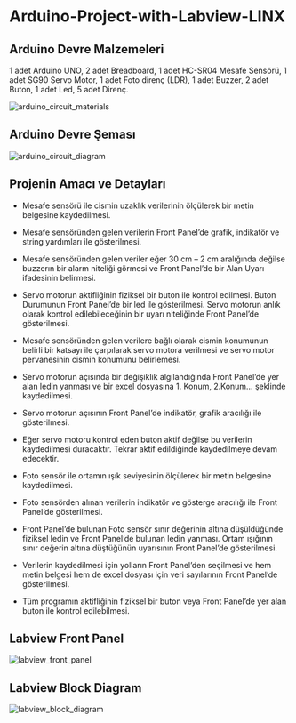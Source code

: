 # Arduino-Project-with-Labview-LINX

## Arduino Devre Malzemeleri

1 adet Arduino UNO​, 2 adet Breadboard​, 1 adet HC-SR04 Mesafe Sensörü​, 1 adet SG90 Servo Motor​, 1 adet Foto direnç (LDR)​, 1 adet Buzzer​, 2 adet Buton​, 1 adet Led​, 5 adet Direnç.


![arduino_circuit_materials](https://github.com/dagaca/Arduino-Project-with-Labview-LINX/assets/80363244/7f6e147a-8385-4119-b8c7-ec819120a0b9)


## Arduino Devre Şeması​


![arduino_circuit_diagram](https://github.com/dagaca/Arduino-Project-with-Labview-LINX/assets/80363244/128362d4-34ea-42b5-9a47-97d477afe713)


## Projenin Amacı ve Detayları​

- Mesafe sensörü ile cismin uzaklık verilerinin ölçülerek bir metin belgesine kaydedilmesi.​

- Mesafe sensöründen gelen verilerin Front Panel’de grafik, indikatör ve string yardımları ile gösterilmesi.​

- Mesafe sensöründen gelen veriler eğer 30 cm – 2 cm aralığında değilse buzzerın bir alarm niteliği görmesi ve Front Panel’de bir Alan Uyarı ifadesinin belirmesi.​

- Servo motorun aktifliğinin fiziksel bir buton ile kontrol edilmesi. Buton Durumunun Front Panel’de bir led ile gösterilmesi. Servo motorun anlık olarak kontrol edilebileceğinin bir uyarı niteliğinde Front Panel’de gösterilmesi.

- Mesafe sensöründen gelen verilere bağlı olarak cismin konumunun belirli bir katsayı ile çarpılarak servo motora verilmesi ve servo motor pervanesinin cismin konumunu belirlemesi.​

- Servo motorun açısında bir değişiklik algılandığında Front Panel’de yer alan ledin yanması ve bir excel dosyasına 1. Konum, 2.Konum… şeklinde kaydedilmesi.​

- Servo motorun açısının Front Panel’de indikatör, grafik aracılığı ile gösterilmesi.​

- Eğer servo motoru kontrol eden buton aktif değilse bu verilerin kaydedilmesi duracaktır. Tekrar aktif edildiğinde kaydedilmeye devam edecektir.

- Foto sensör ile ortamın ışık seviyesinin ölçülerek bir metin belgesine kaydedilmesi.​

- Foto sensörden alınan verilerin indikatör ve gösterge aracılığı ile Front Panel’de gösterilmesi.​

- Front Panel’de bulunan Foto sensör sınır değerinin altına düşüldüğünde fiziksel ledin ve Front Panel’de bulunan ledin yanması. Ortam ışığının sınır değerin altına düştüğünün uyarısının Front Panel’de gösterilmesi.​

- Verilerin kaydedilmesi için yolların Front Panel’den seçilmesi ve hem metin belgesi hem de excel dosyası için veri sayılarının Front Panel’de gösterilmesi.​

- Tüm programın aktifliğinin fiziksel bir buton veya Front Panel’de yer alan buton ile kontrol edilebilmesi.


## Labview Front Panel​

![labview_front_panel](https://github.com/dagaca/Arduino-Project-with-Labview-LINX/assets/80363244/b0e4517e-e620-4ebb-b73d-1a187e81e0f6)


## Labview Block Diagram

![labview_block_diagram](https://github.com/dagaca/Arduino-Project-with-Labview-LINX/assets/80363244/be90e45d-4095-43aa-81d9-8a0a456e3142)
